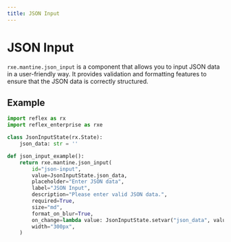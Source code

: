 ```yaml
---
title: JSON Input
---
```


# JSON Input

`rxe.mantine.json_input` is a component that allows you to input JSON data in a user-friendly way. It provides validation and formatting features to ensure that the JSON data is correctly structured.

## Example

```python demo exec
import reflex as rx
import reflex_enterprise as rxe

class JsonInputState(rx.State):
    json_data: str = ''

def json_input_example():
    return rxe.mantine.json_input(
        id="json-input",
        value=JsonInputState.json_data,
        placeholder="Enter JSON data",
        label="JSON Input",
        description="Please enter valid JSON data.",
        required=True,
        size="md",
        format_on_blur=True,
        on_change=lambda value: JsonInputState.setvar("json_data", value),
        width="300px",
    )
```
